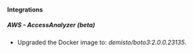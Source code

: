 #### Integrations
##### AWS - AccessAnalyzer (beta)
- Upgraded the Docker image to: *demisto/boto3:2.0.0.23135*.
